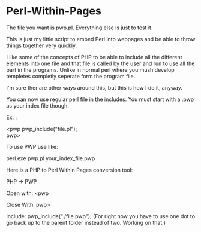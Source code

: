 # Perl-Within-Pages

The file you want is pwp.pl. Everything else is just to test it.

This is just my little script to embed Perl into webpages and be able to throw things together very quickly.

I like some of the concepts of PHP to be able to include all the different elements into one file and that
file is called by the user and run to use all the part in the programs. Unlike in normal perl where you mush
develop templetes completly seperate form the program file.

I'm sure ther are other ways around this, but this is how I do it, anyway.

You can now use regular perl file in the includes. You must start with a .pwp as your index file though.

Ex. :

<pwp
    pwp_include("file.pl");  
pwp>

To use PWP use like:

perl.exe pwp.pl your_index_file.pwp

Here is a PHP to Perl Within Pages conversion tool:

PHP -> PWP

Open with: <pwp

Close With: pwp>

Include: pwp_include("./file.pwp");
(For right now you have to use one dot to go back up to the parent folder instead of two. Working on that.)
